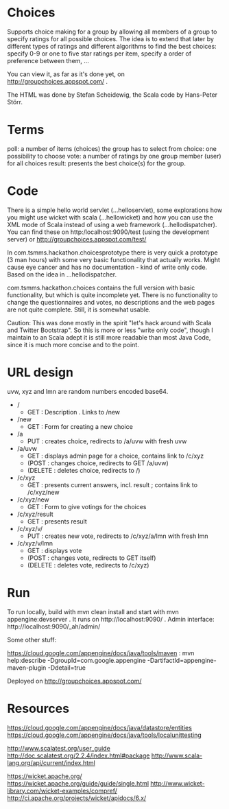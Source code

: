 Choices
=======

Supports choice making for a group by allowing all members of a group to specify
ratings for all possible choices. The idea is to extend that later by different types
of ratings and different algorithms to find the best choices: specify 0-9 or one to five star
ratings per item, specify a order of preference between them, ...

You can view it, as far as it's done yet, on http://groupchoices.appspot.com/ .

The HTML was done by Stefan Scheidewig, the Scala code by Hans-Peter Störr.

Terms
=====

poll: a number of items (choices) the group has to select from
choice: one possibility to choose
vote: a number of ratings by one group member (user) for all choices
result: presents the best choice(s) for the group.

Code
====

There is a simple hello world servlet (...helloservlet), some explorations how you
might use wicket with scala (...hellowicket) and how you can use the XML mode of Scala
instead of using a web framework (...hellodispatcher). You can find these on
http:/localhost:9090/test (using the development server) or http://groupchoices.appspot.com/test/

In com.tsmms.hackathon.choicesprototype there is very quick a prototype (3 man hours)
with some very basic functionality that actually works. Might cause eye cancer and has no
documentation - kind of write only code. Based on the idea in ...hellodispatcher.

com.tsmms.hackathon.choices contains the full version with basic functionality, but which
is quite incomplete yet. There is no functionality to change the questionnaires and votes,
no descriptions and the web pages are not quite complete. Still, it is somewhat usable.

Caution: This was done mostly in the spirit "let's hack around with Scala and Twitter Bootstrap".
So this is more or less "write only code", though I maintain to an Scala adept it is still
more readable than most Java Code, since it is much more concise and to the point.

URL design
==========

uvw, xyz and lmn are random numbers encoded base64.

- /
    * GET : Description . Links to /new
- /new
    * GET : Form for creating a new choice
- /a
    * PUT : creates choice, redirects to /a/uvw with fresh uvw
- /a/uvw
    * GET : displays admin page for a choice, contains link to /c/xyz
    * (POST : changes choice, redirects to GET /a/uvw)
    * (DELETE : deletes choice, redirects to /)
- /c/xyz
    * GET : presents current answers, incl. result ; contains link to /c/xyz/new
- /c/xyz/new
    * GET : Form to give votings for the choices
- /c/xyz/result
    * GET : presents result
- /c/xyz/v/
    * PUT : creates new vote, redirects to /c/xyz/a/lmn with fresh lmn
- /c/xyz/v/lmn
    * GET : displays vote
    * (POST : changes vote, redirects to GET itself)
    * (DELETE : deletes vote, redirects to /c/xyz)

Run
===

To run locally, build with
mvn clean install
and start with
mvn appengine:devserver
. It runs on http://localhost:9090/ . Admin interface: http://localhost:9090/_ah/admin/

Some other stuff:

https://cloud.google.com/appengine/docs/java/tools/maven :
mvn help:describe -DgroupId=com.google.appengine -DartifactId=appengine-maven-plugin -Ddetail=true

Deployed on http://groupchoices.appspot.com/

Resources
=========
https://cloud.google.com/appengine/docs/java/datastore/entities
https://cloud.google.com/appengine/docs/java/tools/localunittesting

http://www.scalatest.org/user_guide
http://doc.scalatest.org/2.2.4/index.html#package
http://www.scala-lang.org/api/current/index.html

https://wicket.apache.org/
https://wicket.apache.org/guide/guide/single.html
http://www.wicket-library.com/wicket-examples/compref/
http://ci.apache.org/projects/wicket/apidocs/6.x/


